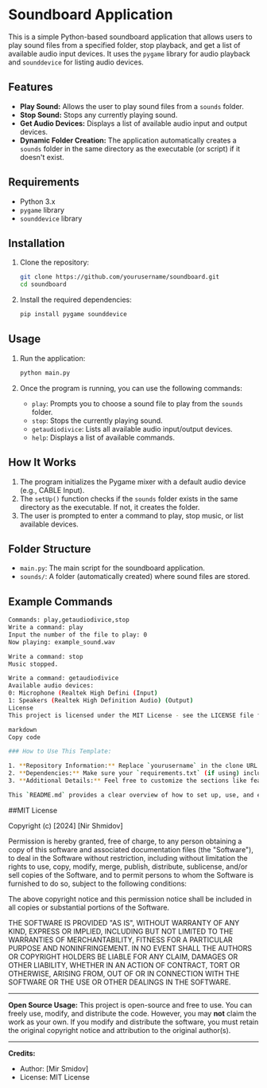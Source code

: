 # Soundboard Application

This is a simple Python-based soundboard application that allows users to play sound files from a specified folder, stop playback, and get a list of available audio input devices. It uses the `pygame` library for audio playback and `sounddevice` for listing audio devices.

## Features

- **Play Sound:** Allows the user to play sound files from a `sounds` folder.
- **Stop Sound:** Stops any currently playing sound.
- **Get Audio Devices:** Displays a list of available audio input and output devices.
- **Dynamic Folder Creation:** The application automatically creates a `sounds` folder in the same directory as the executable (or script) if it doesn't exist.

## Requirements

- Python 3.x
- `pygame` library
- `sounddevice` library

## Installation

1. Clone the repository:

    ```bash
    git clone https://github.com/yourusername/soundboard.git
    cd soundboard
    ```

2. Install the required dependencies:

    ```bash
    pip install pygame sounddevice
    ```

## Usage

1. Run the application:

    ```bash
    python main.py
    ```

2. Once the program is running, you can use the following commands:
    - `play`: Prompts you to choose a sound file to play from the `sounds` folder.
    - `stop`: Stops the currently playing sound.
    - `getaudiodivice`: Lists all available audio input/output devices.
    - `help`: Displays a list of available commands.

## How It Works

1. The program initializes the Pygame mixer with a default audio device (e.g., CABLE Input).
2. The `setUp()` function checks if the `sounds` folder exists in the same directory as the executable. If not, it creates the folder.
3. The user is prompted to enter a command to play, stop music, or list available devices.

## Folder Structure

- `main.py`: The main script for the soundboard application.
- `sounds/`: A folder (automatically created) where sound files are stored.

## Example Commands

```bash
Commands: play,getaudiodivice,stop
Write a command: play
Input the number of the file to play: 0
Now playing: example_sound.wav

Write a command: stop
Music stopped.

Write a command: getaudiodivice
Available audio devices:
0: Microphone (Realtek High Defini (Input)
1: Speakers (Realtek High Definition Audio) (Output)
License
This project is licensed under the MIT License - see the LICENSE file for details.

markdown
Copy code

### How to Use This Template:

1. **Repository Information:** Replace `yourusername` in the clone URL with your GitHub username.
2. **Dependencies:** Make sure your `requirements.txt` (if using) includes `pygame` and `sounddevice`.
3. **Additional Details:** Feel free to customize the sections like features, installation, and usage according to your exact implementation.

This `README.md` provides a clear overview of how to set up, use, and extend the project.
```
##MIT License

Copyright (c) [2024] [Nir Shmidov]

Permission is hereby granted, free of charge, to any person obtaining a copy
of this software and associated documentation files (the "Software"), to deal
in the Software without restriction, including without limitation the rights
to use, copy, modify, merge, publish, distribute, sublicense, and/or sell
copies of the Software, and to permit persons to whom the Software is
furnished to do so, subject to the following conditions:

The above copyright notice and this permission notice shall be included in all
copies or substantial portions of the Software.

THE SOFTWARE IS PROVIDED "AS IS", WITHOUT WARRANTY OF ANY KIND, EXPRESS OR
IMPLIED, INCLUDING BUT NOT LIMITED TO THE WARRANTIES OF MERCHANTABILITY,
FITNESS FOR A PARTICULAR PURPOSE AND NONINFRINGEMENT. IN NO EVENT SHALL THE
AUTHORS OR COPYRIGHT HOLDERS BE LIABLE FOR ANY CLAIM, DAMAGES OR OTHER
LIABILITY, WHETHER IN AN ACTION OF CONTRACT, TORT OR OTHERWISE, ARISING FROM,
OUT OF OR IN CONNECTION WITH THE SOFTWARE OR THE USE OR OTHER DEALINGS IN
THE SOFTWARE.

---

**Open Source Usage:**
This project is open-source and free to use. You can freely use, modify, and distribute the code. However, you may **not** claim the work as your own. If you modify and distribute the software, you must retain the original copyright notice and attribution to the original author(s).

---

**Credits:**
- Author: [Mir Smidov]
- License: MIT License


